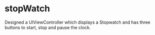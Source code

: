 # stopWatch
Designed a UIViewController which displays a Stopwatch and has three buttons to start, stop and pause the clock.
